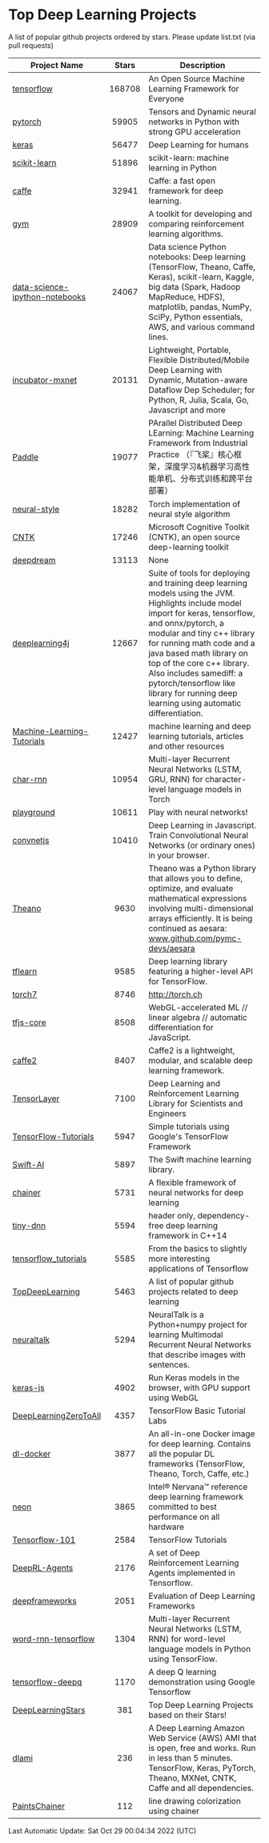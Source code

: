 # Top Deep Learning Projects
A list of popular github projects ordered by stars.
Please update list.txt (via pull requests)

|Project Name| Stars | Description |
| ---------- |:-----:| ----------- |
| [tensorflow](https://github.com/tensorflow/tensorflow) | 168708 | An Open Source Machine Learning Framework for Everyone |
| [pytorch](https://github.com/pytorch/pytorch) | 59905 | Tensors and Dynamic neural networks in Python with strong GPU acceleration |
| [keras](https://github.com/keras-team/keras) | 56477 | Deep Learning for humans |
| [scikit-learn](https://github.com/scikit-learn/scikit-learn) | 51896 | scikit-learn: machine learning in Python |
| [caffe](https://github.com/BVLC/caffe) | 32941 | Caffe: a fast open framework for deep learning. |
| [gym](https://github.com/openai/gym) | 28909 | A toolkit for developing and comparing reinforcement learning algorithms. |
| [data-science-ipython-notebooks](https://github.com/donnemartin/data-science-ipython-notebooks) | 24067 | Data science Python notebooks: Deep learning (TensorFlow, Theano, Caffe, Keras), scikit-learn, Kaggle, big data (Spark, Hadoop MapReduce, HDFS), matplotlib, pandas, NumPy, SciPy, Python essentials, AWS, and various command lines. |
| [incubator-mxnet](https://github.com/apache/incubator-mxnet) | 20131 | Lightweight, Portable, Flexible Distributed/Mobile Deep Learning with Dynamic, Mutation-aware Dataflow Dep Scheduler; for Python, R, Julia, Scala, Go, Javascript and more |
| [Paddle](https://github.com/PaddlePaddle/Paddle) | 19077 | PArallel Distributed Deep LEarning: Machine Learning Framework from Industrial Practice （『飞桨』核心框架，深度学习&机器学习高性能单机、分布式训练和跨平台部署） |
| [neural-style](https://github.com/jcjohnson/neural-style) | 18282 | Torch implementation of neural style algorithm |
| [CNTK](https://github.com/microsoft/CNTK) | 17246 | Microsoft Cognitive Toolkit (CNTK), an open source deep-learning toolkit |
| [deepdream](https://github.com/google/deepdream) | 13113 | None |
| [deeplearning4j](https://github.com/deeplearning4j/deeplearning4j) | 12667 | Suite of tools for deploying and training deep learning models using the JVM. Highlights include model import for keras, tensorflow, and onnx/pytorch, a modular and tiny c++ library for running math code and a java based math library on top of the core c++ library. Also includes samediff: a pytorch/tensorflow like library for running deep learning using automatic differentiation. |
| [Machine-Learning-Tutorials](https://github.com/ujjwalkarn/Machine-Learning-Tutorials) | 12427 | machine learning and deep learning tutorials, articles and other resources  |
| [char-rnn](https://github.com/karpathy/char-rnn) | 10954 | Multi-layer Recurrent Neural Networks (LSTM, GRU, RNN) for character-level language models in Torch |
| [playground](https://github.com/tensorflow/playground) | 10611 | Play with neural networks! |
| [convnetjs](https://github.com/karpathy/convnetjs) | 10410 | Deep Learning in Javascript. Train Convolutional Neural Networks (or ordinary ones) in your browser. |
| [Theano](https://github.com/Theano/Theano) | 9630 | Theano was a Python library that allows you to define, optimize, and evaluate mathematical expressions involving multi-dimensional arrays efficiently. It is being continued as aesara: www.github.com/pymc-devs/aesara |
| [tflearn](https://github.com/tflearn/tflearn) | 9585 | Deep learning library featuring a higher-level API for TensorFlow. |
| [torch7](https://github.com/torch/torch7) | 8746 | http://torch.ch |
| [tfjs-core](https://github.com/tensorflow/tfjs-core) | 8508 | WebGL-accelerated ML // linear algebra // automatic differentiation for JavaScript. |
| [caffe2](https://github.com/facebookarchive/caffe2) | 8407 | Caffe2 is a lightweight, modular, and scalable deep learning framework. |
| [TensorLayer](https://github.com/tensorlayer/TensorLayer) | 7100 | Deep Learning and Reinforcement Learning Library for Scientists and Engineers  |
| [TensorFlow-Tutorials](https://github.com/nlintz/TensorFlow-Tutorials) | 5947 | Simple tutorials using Google's TensorFlow Framework |
| [Swift-AI](https://github.com/Swift-AI/Swift-AI) | 5897 | The Swift machine learning library. |
| [chainer](https://github.com/chainer/chainer) | 5731 | A flexible framework of neural networks for deep learning |
| [tiny-dnn](https://github.com/tiny-dnn/tiny-dnn) | 5594 | header only, dependency-free deep learning framework in C++14 |
| [tensorflow_tutorials](https://github.com/pkmital/tensorflow_tutorials) | 5585 | From the basics to slightly more interesting applications of Tensorflow |
| [TopDeepLearning](https://github.com/aymericdamien/TopDeepLearning) | 5463 | A list of popular github projects related to deep learning |
| [neuraltalk](https://github.com/karpathy/neuraltalk) | 5294 | NeuralTalk is a Python+numpy project for learning Multimodal Recurrent Neural Networks that describe images with sentences. |
| [keras-js](https://github.com/transcranial/keras-js) | 4902 | Run Keras models in the browser, with GPU support using WebGL |
| [DeepLearningZeroToAll](https://github.com/hunkim/DeepLearningZeroToAll) | 4357 | TensorFlow Basic Tutorial Labs |
| [dl-docker](https://github.com/floydhub/dl-docker) | 3877 | An all-in-one Docker image for deep learning. Contains all the popular DL frameworks (TensorFlow, Theano, Torch, Caffe, etc.) |
| [neon](https://github.com/NervanaSystems/neon) | 3865 | Intel® Nervana™ reference deep learning framework committed to best performance on all hardware |
| [Tensorflow-101](https://github.com/sjchoi86/Tensorflow-101) | 2584 | TensorFlow Tutorials |
| [DeepRL-Agents](https://github.com/awjuliani/DeepRL-Agents) | 2176 | A set of Deep Reinforcement Learning Agents implemented in Tensorflow. |
| [deepframeworks](https://github.com/zer0n/deepframeworks) | 2051 | Evaluation of Deep Learning Frameworks |
| [word-rnn-tensorflow](https://github.com/hunkim/word-rnn-tensorflow) | 1304 | Multi-layer Recurrent Neural Networks (LSTM, RNN) for word-level language models in Python using TensorFlow. |
| [tensorflow-deepq](https://github.com/siemanko/tensorflow-deepq) | 1170 | A deep Q learning demonstration using Google Tensorflow |
| [DeepLearningStars](https://github.com/hunkim/DeepLearningStars) | 381 | Top Deep Learning Projects based on their Stars! |
| [dlami](https://github.com/ritchieng/dlami) | 236 | A Deep Learning Amazon Web Service (AWS) AMI that is open, free and works. Run in less than 5 minutes. TensorFlow, Keras, PyTorch, Theano, MXNet, CNTK, Caffe and all dependencies. |
| [PaintsChainer](https://github.com/taizan/PaintsChainer) | 112 | line drawing colorization using chainer |

Last Automatic Update: Sat Oct 29 00:04:34 2022 (UTC)
